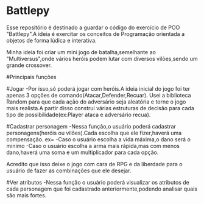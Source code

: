 # Battlepy
Esse repositório é destinado a guardar o código do exercício de POO "Battlepy".A ideia é exercitar os conceitos de Programação orientada a objetos de forma lúdica e interativa.

Minha ideia foi criar um mini jogo de batalha,semelhante ao "Multiversus",onde vários heróis podem lutar com diversos vilões,sendo um grande crossover.

#Principais funções

#Jogar
-Por isso,só poderá jogar com heróis.A ideia inicial do jogo foi ter apenas 3 opções de comando(Atacar,Defender,Recuar).
Usei a biblioteca Random para que cada ação do adversário seja aleatória e torne o jogo mais realista.A partir disso construi várias estruturas de decisão para cada tipo de possibilidade(ex:Player ataca e adversário recua).

#Cadastrar personagem
-Nessa função,o usuário poderá cadastrar personagens(heróis ou vilões).Cada escolha que ele fizer,haverá uma compensação.
ex=
-Caso o usuário escolha a vida máxima,o dano será o mínimo
-Caso o usuário escolha a arma mais rápida,mas com menos dano,haverá uma soma e um multiplicador para cada opção.

Acredito que isso deixe o jogo com cara de RPG e da liberdade para o usuário de fazer as combinações que ele desejar.

#Ver atributos
-Nessa função o usuário poderá visualizar os atributos de cada personagem que foi cadastrado anteriormente,podendo analisar quais são mais fortes.
